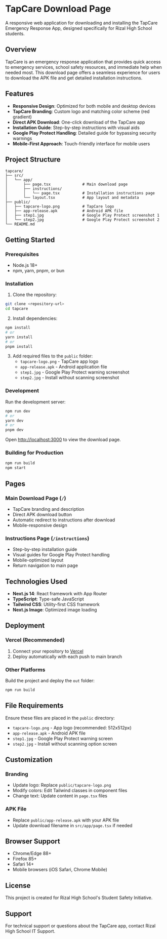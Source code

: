 # TapCare Download Page

A responsive web application for downloading and installing the TapCare Emergency Response App, designed specifically for Rizal High School students.

## Overview

TapCare is an emergency response application that provides quick access to emergency services, school safety resources, and immediate help when needed most. This download page offers a seamless experience for users to download the APK file and get detailed installation instructions.

## Features

- **Responsive Design**: Optimized for both mobile and desktop devices
- **TapCare Branding**: Custom logo and matching color scheme (red gradient)
- **Direct APK Download**: One-click download of the TapCare app
- **Installation Guide**: Step-by-step instructions with visual aids
- **Google Play Protect Handling**: Detailed guide for bypassing security warnings
- **Mobile-First Approach**: Touch-friendly interface for mobile users

## Project Structure

```
tapcare/
├── src/
│   └── app/
│       ├── page.tsx              # Main download page
│       ├── instructions/
│       │   └── page.tsx          # Installation instructions page
│       └── layout.tsx            # App layout and metadata
├── public/
│   ├── tapcare-logo.png          # TapCare logo
│   ├── app-release.apk           # Android APK file
│   ├── step1.jpg                 # Google Play Protect screenshot 1
│   └── step2.jpg                 # Google Play Protect screenshot 2
└── README.md
```

## Getting Started

### Prerequisites

- Node.js 18+ 
- npm, yarn, pnpm, or bun

### Installation

1. Clone the repository:
```bash
git clone <repository-url>
cd tapcare
```

2. Install dependencies:
```bash
npm install
# or
yarn install
# or
pnpm install
```

3. Add required files to the `public` folder:
   - `tapcare-logo.png` - TapCare app logo
   - `app-release.apk` - Android application file
   - `step1.jpg` - Google Play Protect warning screenshot
   - `step2.jpg` - Install without scanning screenshot

### Development

Run the development server:

```bash
npm run dev
# or
yarn dev
# or
pnpm dev
```

Open [http://localhost:3000](http://localhost:3000) to view the download page.

### Building for Production

```bash
npm run build
npm start
```

## Pages

### Main Download Page (`/`)
- TapCare branding and description
- Direct APK download button
- Automatic redirect to instructions after download
- Mobile-responsive design

### Instructions Page (`/instructions`)
- Step-by-step installation guide
- Visual guides for Google Play Protect handling
- Mobile-optimized layout
- Return navigation to main page

## Technologies Used

- **Next.js 14**: React framework with App Router
- **TypeScript**: Type-safe JavaScript
- **Tailwind CSS**: Utility-first CSS framework
- **Next.js Image**: Optimized image loading

## Deployment

### Vercel (Recommended)
1. Connect your repository to [Vercel](https://vercel.com)
2. Deploy automatically with each push to main branch

### Other Platforms
Build the project and deploy the `out` folder:
```bash
npm run build
```

## File Requirements

Ensure these files are placed in the `public` directory:

- `tapcare-logo.png` - App logo (recommended: 512x512px)
- `app-release.apk` - Android APK file
- `step1.jpg` - Google Play Protect warning screen
- `step2.jpg` - Install without scanning option screen

## Customization

### Branding
- Update logo: Replace `public/tapcare-logo.png`
- Modify colors: Edit Tailwind classes in component files
- Change text: Update content in `page.tsx` files

### APK File
- Replace `public/app-release.apk` with your APK file
- Update download filename in `src/app/page.tsx` if needed

## Browser Support

- Chrome/Edge 88+
- Firefox 85+
- Safari 14+
- Mobile browsers (iOS Safari, Chrome Mobile)

## License

This project is created for Rizal High School's Student Safety Initiative.

## Support

For technical support or questions about the TapCare app, contact Rizal High School IT Support.

